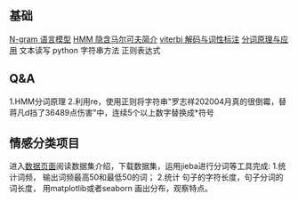 ## 基础
[N-gram 语言模型](https://zhuanlan.zhihu.com/p/32829048)
[HMM 隐含马尔可夫简介](https://zhuanlan.zhihu.com/p/224770895)
[viterbi 解码与词性标注](https://zhuanlan.zhihu.com/p/28274845)
[分词原理与应用](https://zhuanlan.zhihu.com/p/66904318)
文本读写
python 字符串方法
正则表达式

## Q&A
1.HMM分词原理
2.利用re，使用正则将字符串"罗志祥202004月真的很倒霉，替蒋凡d挡了36489点伤害"中，连续5个以上数字替换成*符号

## 情感分类项目
进入[数据页面](https://github.com/wolfkin-hth/novels/tree/master)阅读数据集介绍，下载数据集，运用jieba进行分词等工具完成:
1.统计词频， 输出词频最高50和最低50的词；
2.统计 句子的字符长度，句子分词的词长度， 用matplotlib或者seaborn 画出分布，观察特点。